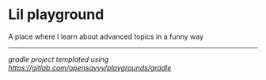 # Lil playground

A place where I learn about advanced topics in a funny way

---

*gradle project templated using https://gitlab.com/opensavvy/playgrounds/gradle*
